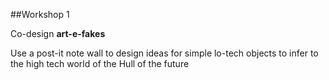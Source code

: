 ##Workshop 1

Co-design **art-e-fakes**

Use a post-it note wall to design ideas for simple lo-tech objects to infer to the high tech world of the Hull of the future

